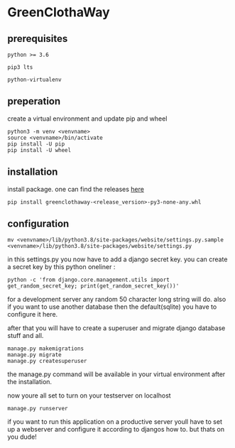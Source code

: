# GreenClothaWay

## prerequisites
`python >= 3.6`

`pip3 lts`

`python-virtualenv`

## preperation
create a virtual environment and update pip and wheel
```
python3 -m venv <venvname>
source <venvname>/bin/activate
pip install -U pip
pip install -U wheel
```

## installation
install package. one can find the releases [here](https://github.com/GreenClothaWay/Blog/tree/master/release) 
```
pip install greenclothaway-<release_version>-py3-none-any.whl
```

## configuration
```
mv <venvname>/lib/python3.8/site-packages/website/settings.py.sample <venvname>/lib/python3.8/site-packages/website/settings.py
```

in this settings.py you now have to add a django secret key.
you can create a secret key by this python oneliner : 

```python -c 'from django.core.management.utils import get_random_secret_key; print(get_random_secret_key())'```

for a development server any random 50 character long string will do.
also if you want to use another database then the default(sqlite) you have to configure it here.

after that you will have to create a superuser and migrate django database stuff and all.

```
manage.py makemigrations
manage.py migrate
manage.py createsuperuser
```
the manage.py command will be available in your virtual environment after the installation.

now youre all set to turn on your testserver on localhost

```
manage.py runserver
```



if you want to run this application on a productive server youll have to set up a webserver and configure it according to djangos how to.
but thats on you dude!
